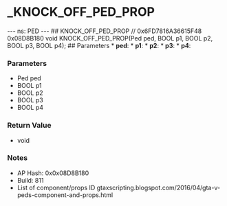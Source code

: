 # _KNOCK_OFF_PED_PROP

--- ns: PED --- ## KNOCK_OFF_PED_PROP  // 0x6FD7816A36615F48 0x08D8B180 void KNOCK_OFF_PED_PROP(Ped ped, BOOL p1, BOOL p2, BOOL p3, BOOL p4);  ## Parameters * **ped**: * **p1**: * **p2**: * **p3**: * **p4**:

### Parameters
* Ped ped
* BOOL p1
* BOOL p2
* BOOL p3
* BOOL p4

### Return Value
* void

### Notes
* AP Hash: 0x0x08D8B180
* Build: 811
* List of component/props ID
gtaxscripting.blogspot.com/2016/04/gta-v-peds-component-and-props.html

